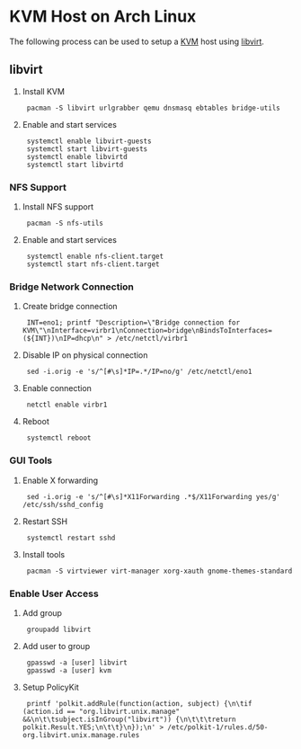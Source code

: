 # KVM Host on Arch Linux

The following process can be used to setup a [KVM](https///wiki.archlinux.org/index.php/Kvm) host using [libvirt](https///wiki.archlinux.org/index.php/Libvirt).

## libvirt

1. Install KVM

		pacman -S libvirt urlgrabber qemu dnsmasq ebtables bridge-utils

2. Enable and start services

		systemctl enable libvirt-guests
		systemctl start libvirt-guests
		systemctl enable libvirtd
		systemctl start libvirtd


### NFS Support

1. Install NFS support

		pacman -S nfs-utils

2. Enable and start services

		systemctl enable nfs-client.target
		systemctl start nfs-client.target


### Bridge Network Connection

1. Create bridge connection

		INT=eno1; printf "Description=\"Bridge connection for KVM\"\nInterface=virbr1\nConnection=bridge\nBindsToInterfaces=(${INT})\nIP=dhcp\n" > /etc/netctl/virbr1

2. Disable IP on physical connection

		sed -i.orig -e 's/^[#\s]*IP=.*/IP=no/g' /etc/netctl/eno1

3. Enable connection

		netctl enable virbr1

4. Reboot

		systemctl reboot

### GUI Tools

1. Enable X forwarding

		sed -i.orig -e 's/^[#\s]*X11Forwarding .*$/X11Forwarding yes/g' /etc/ssh/sshd_config

2. Restart SSH

		systemctl restart sshd

3. Install tools

		pacman -S virtviewer virt-manager xorg-xauth gnome-themes-standard


### Enable User Access

1. Add group

		groupadd libvirt

2. Add user to group

		gpasswd -a [user] libvirt
		gpasswd -a [user] kvm

1. Setup PolicyKit

		printf 'polkit.addRule(function(action, subject) {\n\tif (action.id == "org.libvirt.unix.manage" &&\n\t\tsubject.isInGroup("libvirt")) {\n\t\t\treturn polkit.Result.YES;\n\t\t}\n});\n' > /etc/polkit-1/rules.d/50-org.libvirt.unix.manage.rules

